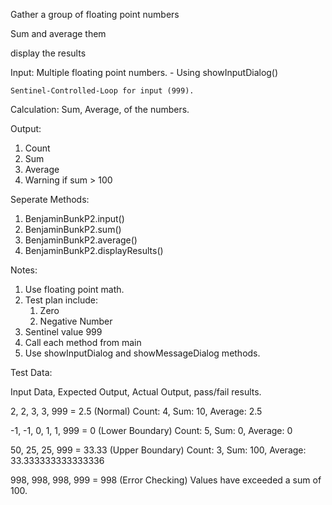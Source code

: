 Gather a group of floating point numbers

Sum  and average them

display the results

Input:
  Multiple floating point numbers. - Using showInputDialog()

  	Sentinel-Controlled-Loop for input (999).



Calculation:
  Sum, Average, of the numbers.

Output:

1. Count
2. Sum
3. Average
4. Warning if sum > 100

Seperate Methods:

1. BenjaminBunkP2.input()
2. BenjaminBunkP2.sum()
3. BenjaminBunkP2.average()
4. BenjaminBunkP2.displayResults()

Notes:

1. Use floating point math.
2. Test plan include:
	1. Zero
	2. Negative Number
3. Sentinel value 999
4. Call each method from main
5. Use showInputDialog and showMessageDialog methods.

Test Data:

Input Data, Expected Output, Actual Output, pass/fail results.

2, 2, 3, 3, 999 = 2.5 (Normal)
	Count: 4, Sum: 10, Average: 2.5

-1, -1, 0, 1, 1, 999 = 0 (Lower Boundary)
	Count: 5, Sum: 0, Average: 0

50, 25, 25, 999 = 33.33 (Upper Boundary)
	Count: 3, Sum: 100, Average: 33.333333333333336

998, 998, 998, 999 = 998 (Error Checking)
	Values have exceeded a sum of 100.
